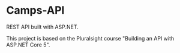 # Camps-API

REST API built with ASP.NET.

This project is based on the Pluralsight course "Building an API with ASP.NET Core 5".
